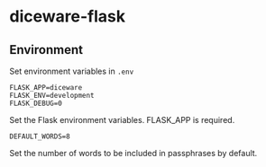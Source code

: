# diceware-flask

## Environment
Set environment variables in `.env`

    FLASK_APP=diceware
    FLASK_ENV=development
    FLASK_DEBUG=0

Set the Flask environment variables.  FLASK_APP is required.

    DEFAULT_WORDS=8

Set the number of words to be included in passphrases by default.

